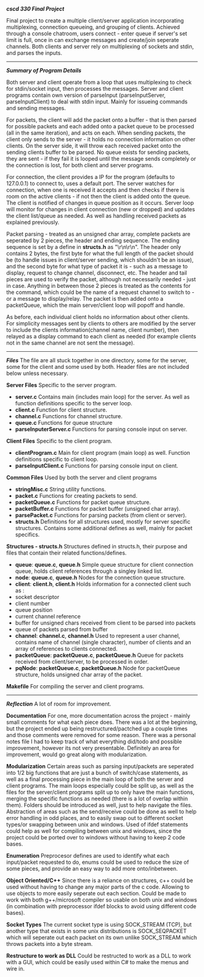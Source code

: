 ***cscd 330 Final Project***

Final project to create a multiple client/server application incorporating multiplexing, connection queueing, and grouping of clients.
Achieved through a console chatroom, users connect - enter queue if server's set limit is full, once in can exchange messages and create/join seperate channels.
Both clients and server rely on multiplexing of sockets and stdin, and parses the inputs.

---
***Summary of Program Details***

Both server and client operate from a loop that uses multiplexing to check for stdin/socket input, then processes the messages. 
Server and client programs contain own version of parseInput (parseInputServer, parseInputClient) to deal with stdin input. Mainly for issueing commands and sending messages.

For packets, the client will add the packet onto a buffer - that is then parsed for possible packets and each added onto a packet queue to be processed (all in the same iteration), and acts on each.
When sending packets, the client only sends to the server - it holds no connection information on other clients.
On the server side, it will throw each received packet onto the sending clients buffer to be parsed.
No queue exists for sending packets, they are sent - if they fail it is looped until the message sends completely or the connection is lost, for both client and server programs.

For connection, the client provides a IP for the program (defaults to 127.0.0.1) to connect to, uses a default port. The server watches for connection, when one is received it accepts and then checks if there is room on the active clients - if not then the client is added onto the queue.
The client is notified of changes in queue position as it occurs.
Server loop will monitor for changes in client connection (new or dropped) and updates the client list/queue as needed. As well as handling received packets as explained previously.

Packet parsing - treated as an unsigned char array, complete packets are seperated by 2 pieces, the header and ending sequence. The ending sequence is set by a define in **structs.h** as "\r\n\r\n".
The header only contains 2 bytes, the first byte for what the full length of the packet should be (to handle issues in client/server sending, which shouldn't be an issue), and the second byte for what type of packet it is - such as a message to display, request to change channel, disconnect, etc.
The header and tail pieces are used to verify the packet, although not necessarily needed - just in case.
Anything in between those 2 pieces is treated as the contents for the command, which could be the name of a request channel to switch to - or a message to display/relay.
The packet is then added onto a packetQueue, which the main server/client loop will popoff and handle.

As before, each individual client holds no information about other clients. For simplicity messages sent by clients to others are modified by the server to include the clients information(channel name, client number), then relayed as a display command to each client as needed (for example clients not in the same channel are not sent the message).

---
***Files***
The file are all stuck together in one directory, some for the server, some for the client and some used by both.
Header files are not included below unless necessary.

**Server Files**
Specific to the server program.
 * **server.c**
Contains main (includes main loop) for the server. As well as function definitions specific to the server loop.
 * **client.c**
Function for client structure.
 * **channel.c**
Functions for channel structure.
 * **queue.c**
Functions for queue structure
 * **parseInputerServer.c**
Functions for parsing console input on server.

**Client Files**
Specific to the client program.
 * **clientProgram.c**
Main for client program (main loop) as well. Function definitions specific to client loop.
 * **parseInputClient.c**
 Functions for parsing console input on client.

**Common Files**
Used by both the server and client programs
 * **stringMisc.c**
String utility functions.
 * **packet.c**
Functions for creating packets to send.
 * **packetQueue.c**
Functions for packet queue structure.
 * **packetBuffer.c**
Functions for packet buffer (unsigned char array).
 * **parsePacket.c**
Functions for parsing packets (from client or server).
 * **structs.h**
Definitions for all structures used, mostly for server specific structures. Contains some additional defines as well, mainly for packet specifics.
 
**Structures - structs.h**
Structures defined in structs.h, their purpose and files that contain their related functions/defines.
 * **queue**: **queue.c**, **queue.h**
Simple queue structure for client connection queue, holds client references through a singley linked list.
 * **node**: **queue.c**, **queue.h**
Nodes for the connection queue structure.
 * **client**: **client.h**, **client.h**
Holds information for a connected client such as :
  * socket descriptor
  * client number
  * queue position
  * current channel reference
  * buffer for unsigned chars received from client to be parsed into packets
  * queue of packets parsed from buffer
 * **channel**: **channel.c**, **channel.h**
Used to represent a user channel, contains name of channel (single character), number of clients and an array of references to clients connected.
 * **packetQueue**: **packetQueue.c**, **packetQueue.h**
Queue for packets received from client/server, to be processed in order.
 * **pqNode**: **packetQueue.c**, **packetQueue.h**
Node for packetQueue structure, holds unsigned char array of the packet.

**Makefile**
For compiling the server and client programs.

---
***Reflection***
A lot of room for improvement.

**Documentation**
For one, more documentation across the project - mainly small comments for what each piece does. 
There was a lot at the beginning, but the project ended up being restructured/pactched up a couple times and those comments were removed for some reason. 
There was a personal notes file I had to keep track of what everything did/todo and possible improvement, however its not very presentable.
Definitely an area for improvement, would go great along with modularization.

**Modularization**
Certain areas such as parsing input/packets are seperated into 1/2 big functions that are just a bunch of switch/case statements, as well as a final processing piece in the main loop of both the server and client programs.
The main loops especially could be split up, as well as the files for the server/client programs split up to only have the main functions, merging the specific functions as needed (there is a lot of overlap within them).
Folders should be introduced as well, just to help navigate the files.
Abstraction of areas such as the send/receive could be done as well to help error handling in odd places, and to easily swap out to different socket types/or swapping between unix and windows.
Used of ifdef statements could help as well for compiling between unix and windows, since the project could be ported over to windows without having to keep 2 code bases.

**Enumeration**
Preprocesor defines are used to identify what each input/packet requested to do, enums could be used to reduce the size of some pieces, and provide an easy way to add more onto/inbetween.

**Object Oriented/C++**
Since there is a reliance on structures, c++ could be used without having to change any major parts of the c code. Allowing to use objects to more easily seperate out each section.
Could be made to work with both g++/microsoft compiler so usable on both unix and windows (in combination with preprocessor ifdef blocks to avoid using different code bases).

**Socket Types**
The current socket type is using SOCK_STREAM (TCP), but another type that exists in some unix distributions is SOCK_SEQPACKET which will seperate out each packet on its own unlike SOCK_STREAM which throws packets into a byte stream.

**Restructure to work as DLL**
Could be restructed to work as a DLL to work with a GUI, which could be easily used within C# to make the menus and wire in.

